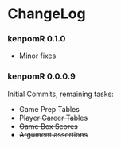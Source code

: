 # ChangeLog
### **kenpomR 0.1.0**

  - Minor fixes 
  
### **kenpomR 0.0.0.9**

Initial Commits, remaining tasks:

  - Game Prep Tables
  - ~~Player Career Tables~~
  - ~~Game Box Scores~~
  - ~~Argument assertions~~
